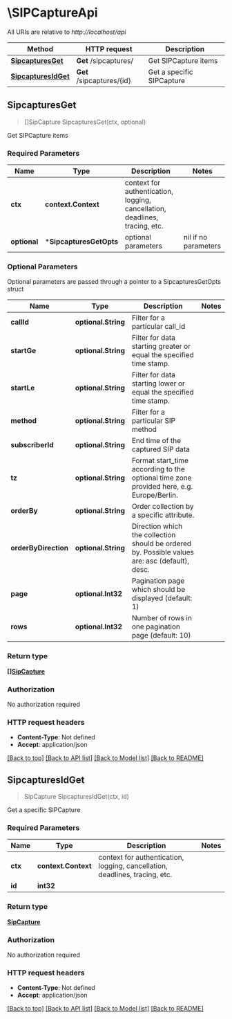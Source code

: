 # \SIPCaptureApi

All URIs are relative to *http://localhost/api*

Method | HTTP request | Description
------------- | ------------- | -------------
[**SipcapturesGet**](SIPCaptureApi.md#SipcapturesGet) | **Get** /sipcaptures/ | Get SIPCapture items
[**SipcapturesIdGet**](SIPCaptureApi.md#SipcapturesIdGet) | **Get** /sipcaptures/{id} | Get a specific SIPCapture



## SipcapturesGet

> []SipCapture SipcapturesGet(ctx, optional)

Get SIPCapture items

### Required Parameters


Name | Type | Description  | Notes
------------- | ------------- | ------------- | -------------
**ctx** | **context.Context** | context for authentication, logging, cancellation, deadlines, tracing, etc.
 **optional** | ***SipcapturesGetOpts** | optional parameters | nil if no parameters

### Optional Parameters

Optional parameters are passed through a pointer to a SipcapturesGetOpts struct


Name | Type | Description  | Notes
------------- | ------------- | ------------- | -------------
 **callId** | **optional.String**| Filter for a particular call_id | 
 **startGe** | **optional.String**| Filter for data starting greater or equal the specified time stamp. | 
 **startLe** | **optional.String**| Filter for data starting lower or equal the specified time stamp. | 
 **method** | **optional.String**| Filter for a particular SIP method | 
 **subscriberId** | **optional.String**| End time of the captured SIP data | 
 **tz** | **optional.String**| Format start_time according to the optional time zone provided here, e.g. Europe/Berlin. | 
 **orderBy** | **optional.String**| Order collection by a specific attribute. | 
 **orderByDirection** | **optional.String**| Direction which the collection should be ordered by. Possible values are: asc (default), desc. | 
 **page** | **optional.Int32**| Pagination page which should be displayed (default: 1) | 
 **rows** | **optional.Int32**| Number of rows in one pagination page (default: 10) | 

### Return type

[**[]SipCapture**](SIPCapture.md)

### Authorization

No authorization required

### HTTP request headers

- **Content-Type**: Not defined
- **Accept**: application/json

[[Back to top]](#) [[Back to API list]](../README.md#documentation-for-api-endpoints)
[[Back to Model list]](../README.md#documentation-for-models)
[[Back to README]](../README.md)


## SipcapturesIdGet

> SipCapture SipcapturesIdGet(ctx, id)

Get a specific SIPCapture

### Required Parameters


Name | Type | Description  | Notes
------------- | ------------- | ------------- | -------------
**ctx** | **context.Context** | context for authentication, logging, cancellation, deadlines, tracing, etc.
**id** | **int32**|  | 

### Return type

[**SipCapture**](SIPCapture.md)

### Authorization

No authorization required

### HTTP request headers

- **Content-Type**: Not defined
- **Accept**: application/json

[[Back to top]](#) [[Back to API list]](../README.md#documentation-for-api-endpoints)
[[Back to Model list]](../README.md#documentation-for-models)
[[Back to README]](../README.md)


